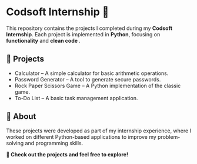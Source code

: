 
<h1>Codsoft Internship 🚀</h1>
<p>This repository contains the projects I completed during my <strong>Codsoft Internship</strong>. Each project is implemented in  <strong>Python</strong>, focusing on <strong>functionality</strong> and <strong>clean code </strong>.</p>

<h2>📂 Projects</h2>

<ul>
  
  <li>Calculator – A simple calculator for basic arithmetic operations.</li>
  <li>Password Generator – A tool to generate secure passwords.</li>
  <li>Rock Paper Scissors Game – A Python implementation of the classic game.</li>
  <li>To-Do List – A basic task management application.</li>

</ul>


<h2>🔹 About </h2>
<p>These projects were developed as part of my internship experience, where I worked on different Python-based applications to improve my problem-solving and programming skills.</p>

<strong>📌 Check out the projects and feel free to explore!</strong>
